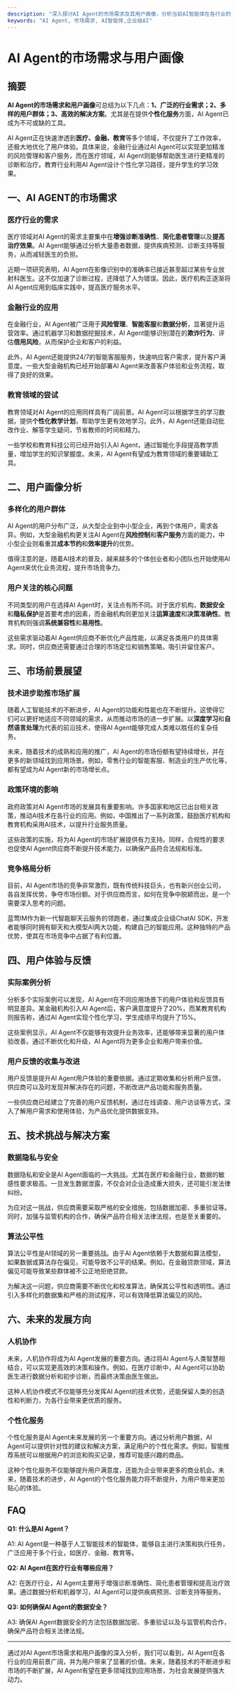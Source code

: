 ```yaml
---
description: "深入探讨AI Agent的市场需求及其用户画像，分析当前AI智能体在各行业的应用前景与用户特征。"
keywords: "AI Agent, 市场需求, AI智能体,企业级AI"
---
```

# AI Agent的市场需求与用户画像

## 摘要

**AI Agent的市场需求和用户画像**可总结为以下几点：**1、广泛的行业需求；2、多样的用户群体；3、高效的解决方案**。尤其是在提供**个性化服务**方面，AI Agent已成为不可或缺的工具。

AI Agent正在快速渗透到**医疗、金融、教育**等多个领域，不仅提升了工作效率，还极大地优化了用户体验。具体来说，金融行业通过AI Agent可以实现更加精准的风险管理和客户服务，而在医疗领域，AI Agent则能够帮助医生进行更精准的诊断和治疗。教育行业利用AI Agent设计个性化学习路径，提升学生的学习效果。

## 一、AI AGENT的市场需求

### 医疗行业的需求

医疗领域对AI Agent的需求主要集中在**增强诊断准确性**、**简化患者管理**以及**提高治疗效果**。AI Agent能够通过分析大量患者数据，提供疾病预测、诊断支持等服务，从而减轻医生的负担。

近期一项研究表明，AI Agent在影像识别中的准确率已接近甚至超过某些专业放射科医生。这不仅加速了诊断过程，还降低了人为错误。因此，医疗机构正逐渐将AI Agent应用到临床实践中，提高医疗服务水平。

### 金融行业的应用

在金融行业，AI Agent被广泛用于**风险管理**、**智能客服**和**数据分析**，显著提升运营效率。通过机器学习和数据挖掘技术，AI Agent能够识别潜在的**欺诈行为**、评估**信用风险**，从而保护企业和客户的利益。

此外，AI Agent还能提供24/7的智能客服服务，快速响应客户需求，提升客户满意度。一些大型金融机构已经开始部署AI Agent来改善客户体验和业务流程，取得了良好的效果。

### 教育领域的尝试

教育领域对AI Agent的应用同样具有广阔前景。AI Agent可以根据学生的学习数据，提供**个性化教学计划**，帮助学生更有效地学习。此外，AI Agent还能自动批改作业、解答学生疑问，节省教师的时间和精力。

一些学校和教育科技公司已经开始引入AI Agent，通过智能化手段提高教学质量，增加学生的知识掌握度。未来，AI Agent有望成为教育领域的重要辅助工具。

## 二、用户画像分析

### 多样化的用户群体

AI Agent的用户分布广泛，从大型企业到中小型企业，再到个体用户，需求各异。例如，大型金融机构更关注AI Agent在**风险控制**和**客户服务**方面的能力，中小型企业则看重其**成本节约**和**效率提升**的优势。

值得注意的是，随着AI技术的普及，越来越多的个体创业者和小团队也开始使用AI Agent来优化业务流程，提升市场竞争力。

### 用户关注的核心问题

不同类型的用户在选择AI Agent时，关注点有所不同。对于医疗机构，**数据安全**和**隐私保护**是首要考虑的因素，而金融机构则更加关注**运算速度**和**决策准确性**。教育机构则强调**系统兼容性**和**易用性**。

这些需求驱动着AI Agent供应商不断优化产品性能，以满足各类用户的具体需求。同时，供应商还需要通过合理的市场定位和销售策略，吸引并留住客户。

## 三、市场前景展望

### 技术进步助推市场扩展

随着人工智能技术的不断进步，AI Agent的功能和性能也在不断提升。这使得它们可以更好地适应不同领域的需求，从而推动市场的进一步扩展。以**深度学习**和**自然语言处理**为代表的前沿技术，使得AI Agent能够完成人类难以胜任的复杂任务。

未来，随着技术的成熟和应用的推广，AI Agent的市场份额有望持续增长，并在更多的新领域找到应用场景。例如，零售行业的智能客服、制造业的生产优化等，都有望成为AI Agent新的市场增长点。

### 政策环境的影响

政府政策对AI Agent市场的发展具有重要影响。许多国家和地区已出台相关政策，推动AI技术在各行业的应用。例如，中国推出了一系列政策，鼓励医疗机构和教育机构采用AI技术，以提升行业服务质量。

这些政策的实施，将为AI Agent的市场扩展提供有力支持。同样，合规性的要求也促使AI Agent供应商不断提升技术能力，以确保产品符合法规和标准。

### 竞争格局分析

目前，AI Agent市场的竞争非常激烈，既有传统科技巨头，也有新兴创业公司，各自发挥优势，争夺市场份额。对于供应商而言，如何在竞争中脱颖而出，是一个需要深入思考的问题。

蓝莺IM作为新一代智能聊天云服务的领跑者，通过集成企业级ChatAI SDK，开发者能够同时拥有聊天和大模型AI两大功能，构建自己的智能应用。这种独特的产品优势，使其在市场竞争中占据了有利位置。

## 四、用户体验与反馈

### 实际案例分析

分析多个实际案例可以发现，AI Agent在不同应用场景下的用户体验和反馈具有明显差异。某金融机构引入AI Agent后，客户满意度提升了20%，而某教育机构则报告称，通过AI Agent实现个性化学习，学生成绩平均提升了15%。

这些案例显示，AI Agent不仅能够有效提升业务效率，还能够带来显著的用户体验改善。通过不断优化和升级，AI Agent将为更多企业和用户带来价值。

### 用户反馈的收集与改进

用户反馈是提升AI Agent用户体验的重要依据。通过定期收集和分析用户反馈，供应商可以及时发现并解决存在的问题，不断改进产品功能和服务质量。

一些供应商已经建立了完善的用户反馈机制，通过在线调查、用户访谈等方式，深入了解用户需求和使用体验，为产品优化提供数据支持。

## 五、技术挑战与解决方案

### 数据隐私与安全

数据隐私和安全是AI Agent面临的一大挑战。尤其在医疗和金融行业，数据的敏感性要求极高。一旦发生数据泄露，不仅会对企业造成重大损失，还可能引发法律纠纷。

为应对这一挑战，供应商需要采取严格的安全措施，包括数据加密、多重验证等。同时，加强与监管机构的合作，确保产品符合相关法律法规，也是至关重要的。

### 算法公平性

算法公平性是AI领域的另一重要挑战。由于AI Agent依赖于大数据和算法模型，如果数据或算法存在偏见，可能导致不公平的结果。例如，在金融贷款领域，算法偏见可能导致某些群体被不公正地拒绝贷款。

为解决这一问题，供应商需要不断优化和校准算法，确保其公平性和透明性。通过引入多样化的数据集和严格的测试程序，可以有效降低算法偏见的风险。

## 六、未来的发展方向

### 人机协作

未来，人机协作将成为AI Agent发展的重要方向。通过将AI Agent与人类智慧相结合，可以实现更高效的决策和操作。例如，在医疗诊断中，AI Agent可以协助医生进行数据分析和初步诊断，而最终决策由医生做出。

这种人机协作模式不仅能够充分发挥AI Agent的技术优势，还能保留人类的创造性和判断力，为各行业带来更优质的服务。

### 个性化服务

个性化服务是AI Agent未来发展的另一个重要方向。通过分析用户数据，AI Agent可以提供针对性的建议和解决方案，满足用户的个性化需求。例如，智能推荐系统可以根据用户的浏览和购买记录，推荐可能感兴趣的商品。

这种个性化服务不仅能够提升用户满意度，还能为企业带来更多的商业机会。未来，随着技术的进步，AI Agent的个性化服务能力将不断提升，为用户带来更加贴心的体验。

## FAQ

**Q1: 什么是AI Agent？**

A1: AI Agent是一种基于人工智能技术的智能体，能够自主进行决策和执行任务，广泛应用于多个行业，如医疗、金融、教育等。

**Q2: AI Agent在医疗行业有哪些应用？**

A2: 在医疗行业，AI Agent主要用于增强诊断准确性、简化患者管理和提高治疗效果。通过数据分析和机器学习，AI Agent可以提供疾病预测、诊断支持等服务。

**Q3: 如何确保AI Agent的数据安全？**

A3: 确保AI Agent数据安全的方法包括数据加密、多重验证以及与监管机构合作，确保产品符合相关法律法规。

---

通过对AI Agent市场需求和用户画像的深入分析，我们可以看到，AI Agent在各行业的应用前景广阔，并为用户带来了显著的价值。未来，随着技术的不断进步和市场的不断扩展，AI Agent有望在更多领域找到应用场景，为社会发展提供强大动力。
